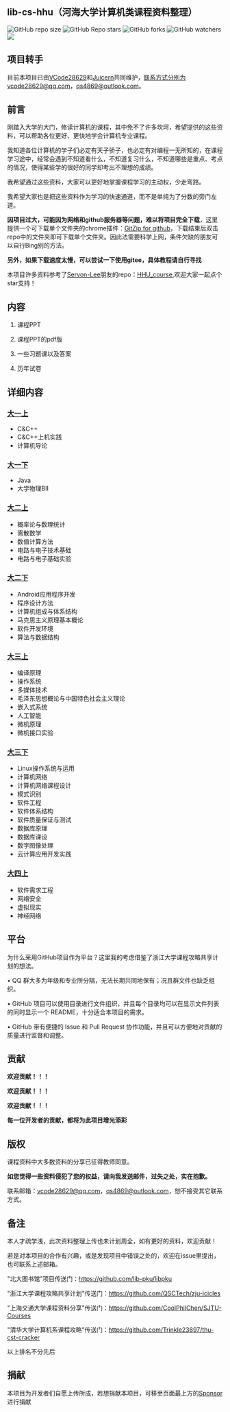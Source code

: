 lib-cs-hhu（河海大学计算机类课程资料整理）
-----
![GitHub repo size](https://img.shields.io/github/repo-size/Juicern/lib-cs-hhu)  ![GitHub Repo stars](https://img.shields.io/github/stars/Juicern/lib-cs-hhu?style=flat)  ![GitHub forks](https://img.shields.io/github/forks/Juicern/lib-cs-hhu?style=flat)  ![GitHub watchers](https://img.shields.io/github/watchers/Juicern/lib-cs-hhu?style=flat)  [![](https://img.shields.io/badge/LeetCode-Juicern-{#00FF00}.svg)](https://leetcode-cn.com/u/juicern)


项目转手
----
目前本项目已由[VCode28629](https://github.com/VCode28629)和[Juicern](https://github.com/Ricky-Chu)共同维护，联系方式分别为vcode28629@qq.com，qs4869@outlook.com。


前言
----
刚踏入大学的大门，修读计算机的课程，其中免不了许多坎坷，希望提供的这些资料，可以帮助各位更好、更快地学会计算机专业课程。

我知道各位计算机的学子们必定有天子骄子，也必定有对编程一无所知的，在课程学习途中，经常会遇到不知道看什么，不知道复习什么，不知道哪些是重点、考点的情况，使得某些学的很好的同学却考出不理想的成绩。

我希望通过这些资料，大家可以更好地掌握课程学习的主动权，少走弯路。

我希望大家也是把这些资料作为学习的快速通道，而不是单纯为了分数的旁门左道。

**因项目过大，可能因为网络和github服务器等问题，难以将项目完全下载**，这里提供一个可下载单个文件夹的chrome插件：[GitZip for github](https://chrome.google.com/webstore/detail/gitzip-for-github/ffabmkklhbepgcgfonabamgnfafbdlkn/related)，下载结束后双击repo中的文件夹即可下载单个文件夹。因此法需要科学上网，条件欠缺的朋友可以自行Bing别的方法。

**另外，如果下载速度太慢，可以尝试一下使用gitee，具体教程请自行寻找**

本项目许多资料参考了[Servon-Lee](https://github.com/Servon-Lee)朋友的repo：[HHU_course](https://github.com/Servon-Lee/HHU_course),欢迎大家一起点个star支持！

内容
------
1. 课程PPT

2. 课程PPT的pdf版

3. 一些习题课以及答案

4. 历年试卷

## 详细内容

### [大一上](https://github.com/Juicern/lib-cs-hhu/tree/master/%E5%A4%A7%E4%B8%80%E4%B8%8A)

* C&C++
* C&C++上机实践
* 计算机导论

### [大一下](https://github.com/Juicern/lib-cs-hhu/tree/master/%E5%A4%A7%E4%B8%80%E4%B8%8B)

* Java
* 大学物理BII

### [大二上](https://github.com/Juicern/lib-cs-hhu/tree/master/%E5%A4%A7%E4%BA%8C%E4%B8%8A)

* 概率论与数理统计
* 离散数学
* 数值计算方法
* 电路与电子技术基础
* 电路与电子基础实验

### [大二下](https://github.com/Juicern/lib-cs-hhu/tree/master/%E5%A4%A7%E4%BA%8C%E4%B8%8B)

* Android应用程序开发
* 程序设计方法
* 计算机组成与体系结构
* 马克思主义原理基本概论
* 软件开发环境
* 算法与数据结构

### [大三上](https://github.com/Juicern/lib-cs-hhu/tree/master/%E5%A4%A7%E4%B8%89%E4%B8%8A)

* 编译原理
* 操作系统
* 多媒体技术
* 毛泽东思想概论与中国特色社会主义理论
* 嵌入式系统
* 人工智能
* 微机原理
* 微机接口实验

### [大三下](https://github.com/Juicern/lib-cs-hhu/tree/master/%E5%A4%A7%E4%B8%89%E4%B8%8B)

* Linux操作系统与运用
* 计算机网络
* 计算机网络课程设计
* 模式识别
* 软件工程
* 软件体系结构
* 软件质量保证与测试
* 数据库原理
* 数据库课设
* 数字图像处理
* 云计算应用开发实践

### [大四上](https://github.com/Juicern/lib-cs-hhu/tree/master/%E5%A4%A7%E5%9B%9B%E4%B8%8A)

* 软件需求工程
* 网络安全
* 虚拟现实
* 神经网络

平台
-------

为什么采用GitHub项目作为平台？这里我的考虑借鉴了浙江大学课程攻略共享计划的想法。

• QQ 群大多为年级和专业所分隔，无法长期共同地保有；况且群文件也缺乏组织。

• GitHub 项目可以使用目录进行文件组织，并且每个目录均可以在显示文件列表的同时显示一个 README，十分适合本项目的需求。

• GitHub 带有便捷的 Issue 和 Pull Request 协作功能，并且可以方便地对贡献的质量进行监督和调整。

贡献
------
**欢迎贡献！！！**

**欢迎贡献！！！**

**欢迎贡献！！！**

**每一位开发者的贡献，都将为此项目增光添彩**

版权
------
课程资料中大多数资料的分享已征得教师同意。

**如您觉得一些资料侵犯了您的权益，请向我发送邮件，过失之处，实在抱歉。**

联系邮箱：vcode28629@qq.com，qs4869@outlook.com，恕不接受其它联系方式。

备注
------
本人才疏学浅，此次资料整理上传也未计划周全，如有更好的资料，欢迎贡献！

若是对本项目的合作有兴趣，或是发现项目中错误之处的，欢迎在issue里提出，也可联系上述邮箱。


"北大图书馆"项目传送门：https://github.com/lib-pku/libpku

"浙江大学课程攻略共享计划"传送门：https://github.com/QSCTech/zju-icicles

"上海交通大学课程资料分享"传送门：https://github.com/CoolPhilChen/SJTU-Courses

"清华大学计算机系课程攻略"传送门：https://github.com/Trinkle23897/thu-cst-cracker

以上排名不分先后

## 捐献

本项目为开发者们自愿上传所成，若想捐献本项目，可移至页面最上方的[Sponsor](https://github.com/Juicern/lib-cs-hhu/blob/master/Donate/alipay.jpg)进行捐献
